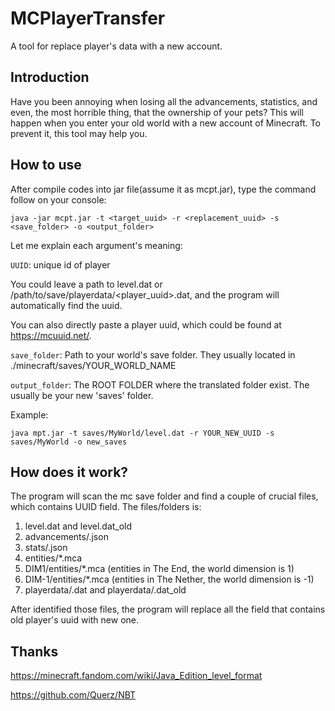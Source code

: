 # MCPlayerTransfer
A tool for replace player's data with a new account.

## Introduction
Have you been annoying when losing all the advancements, statistics, and even, the most horrible thing, that the ownership of your pets?
This will happen when you enter your old world with a new account of Minecraft. To prevent it, this tool may help you.


## How to use
After compile codes into jar file(assume it as mcpt.jar), type the command follow on your console:
```shell
java -jar mcpt.jar -t <target_uuid> -r <replacement_uuid> -s <save_folder> -o <output_folder>
```
Let me explain each argument's meaning:

`UUID`: unique id of player

You could leave a path to level.dat or /path/to/save/playerdata/<player_uuid>.dat,
and the program will automatically find the uuid.

You can also directly paste a player uuid, which could be found at https://mcuuid.net/.

`save_folder`: Path to your world's save folder. They usually located in ./minecraft/saves/YOUR_WORLD_NAME

`output_folder`: The ROOT FOLDER where the translated folder exist. The usually be your new 'saves' folder.

Example: 
```shell
java mpt.jar -t saves/MyWorld/level.dat -r YOUR_NEW_UUID -s saves/MyWorld -o new_saves
```

## How does it work?
The program will scan the mc save folder and find a couple of crucial files, which contains UUID field.
The files/folders is:
1. level.dat and level.dat_old
2. advancements/<uuid>.json
3. stats/<uuid>.json
4. entities/*.mca
5. DIM1/entities/*.mca (entities in The End, the world dimension is 1)
6. DIM-1/entities/*.mca (entities in The Nether, the world dimension is -1)
7. playerdata/<uuid>.dat and playerdata/<uuid>.dat_old

After identified those files, the program will replace all the field that contains old player's uuid with new one.

## Thanks
https://minecraft.fandom.com/wiki/Java_Edition_level_format

https://github.com/Querz/NBT
